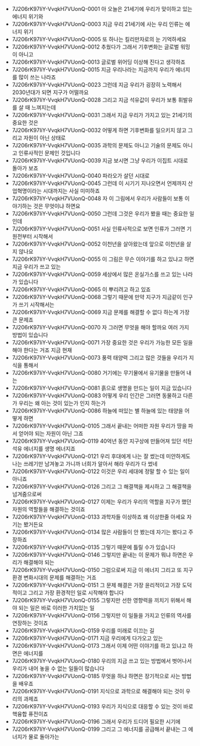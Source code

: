 - 7J206rK97IiY-VvqkH7VUonQ-0001 아 오늘은 21세기에 우리가 맞이하고 있는 에너지 위기와
- 7J206rK97IiY-VvqkH7VUonQ-0003 지금 우리 21세기에 사는 우리 인류는 에너지 위기
- 7J206rK97IiY-VvqkH7VUonQ-0005 또 하나는 킬리만자로의 눈 기억하세요
- 7J206rK97IiY-VvqkH7VUonQ-0012 추웠다가 그래서 기후변화는 글로벌 워밍이 아니고
- 7J206rK97IiY-VvqkH7VUonQ-0013 글로벌 위어딩 이상해 진다고 생각하죠
- 7J206rK97IiY-VvqkH7VUonQ-0015 지금 우리나라는 지금까지 우리가 에너지를 많이 쓰는 나라죠
- 7J206rK97IiY-VvqkH7VUonQ-0023 그런데 지금 우리가 굉장히 노력해서 2030년대가 되면 지구가 어떨까요
- 7J206rK97IiY-VvqkH7VUonQ-0028 그리고 지금 석유값이 우리가 보통 휘발유를 살 때 느껴지는데
- 7J206rK97IiY-VvqkH7VUonQ-0031 그래서 지금 우리가 가지고 있는 21세기의 중요한 것은
- 7J206rK97IiY-VvqkH7VUonQ-0032 어떻게 하면 기후변화를 일으키지 않고 그리고 자원이 아닌 상태로
- 7J206rK97IiY-VvqkH7VUonQ-0035 과학의 문제도 아니고 기술의 문제도 아니고 인류사적인 문제인 것입니다
- 7J206rK97IiY-VvqkH7VUonQ-0039 지금 보시면 그냥 우리가 이집트 시대로 돌아가 보죠
- 7J206rK97IiY-VvqkH7VUonQ-0040 파라오가 살던 시대로
- 7J206rK97IiY-VvqkH7VUonQ-0045 그런데 이 시기기 지나오면서 언제까지 산업혁명이라는 시대까지는 사실 미미하죠
- 7J206rK97IiY-VvqkH7VUonQ-0048 자 이 그림에서 우리가 사람들이 보통 이야기하는 것은 무엇이냐 하면요
- 7J206rK97IiY-VvqkH7VUonQ-0050 그런데 그것은 우리가 봤을 때는 중요한 일인데
- 7J206rK97IiY-VvqkH7VUonQ-0051 사실 인류사적으로 보면 인류가 그러면 기원전부터 시작해서
- 7J206rK97IiY-VvqkH7VUonQ-0052 이천년을 살아왔는데 앞으로 이천년을 살지 않나요
- 7J206rK97IiY-VvqkH7VUonQ-0055 이 그림은 무슨 이야기를 하고 있냐고 하면 지금 우리가 쓰고 있는
- 7J206rK97IiY-VvqkH7VUonQ-0059 세상에서 많은 온실가스를 쓰고 있는 나라가 있습니다
- 7J206rK97IiY-VvqkH7VUonQ-0065 이 뿌리려고 하고 있죠
- 7J206rK97IiY-VvqkH7VUonQ-0068 그렇기 때문에 만약 지구가 지금같이 인구가 쓰기 시작해서는
- 7J206rK97IiY-VvqkH7VUonQ-0069 지금 문제를 해결할 수 없다 하는게 가장 큰 문제죠
- 7J206rK97IiY-VvqkH7VUonQ-0070 자 그러면 무엇을 해야 할까요 여러 가지 방법이 있습니다
- 7J206rK97IiY-VvqkH7VUonQ-0071 가장 중요한 것은 우리가 가능한 모든 일을 해야 한다는 거죠 지금 현재
- 7J206rK97IiY-VvqkH7VUonQ-0073 풍력 태양력 그리고 많은 것들을 우리가 지식을 통해서
- 7J206rK97IiY-VvqkH7VUonQ-0080 거기에는 무기물에서 유기물을 만들어 내는
- 7J206rK97IiY-VvqkH7VUonQ-0081 흙으로 생명을 만드는 일이 지금 있습니다
- 7J206rK97IiY-VvqkH7VUonQ-0083 어떻게 우리 인간은 그러면 동물하고 다른가 우리는 왜 아는 것이 있는가 인지 하는가
- 7J206rK97IiY-VvqkH7VUonQ-0086 하늘에 떠있는 별 하늘에 있는 태양을 어떻게 하면
- 7J206rK97IiY-VvqkH7VUonQ-0105 그래서 끝내는 어떠한 자원 우리가 땅을 파서 얻어야 되는 자원이 아닌 그죠
- 7J206rK97IiY-VvqkH7VUonQ-0119 40억년 동안 지구상에 만들어져 있던 석탄 석유 에너지를 생명 에너지죠
- 7J206rK97IiY-VvqkH7VUonQ-0121 우리 후대에게 나는 잘 썼는데 미안하게도 나는 쓰레기만 남겨놓고 가니까 너희가 알아서 해라 우리가 다 썼네
- 7J206rK97IiY-VvqkH7VUonQ-0122 이것은 우리 세대에 정말 할 수 있는 일이 아니죠
- 7J206rK97IiY-VvqkH7VUonQ-0126 그리고 그 해결책을 제시하고 그 해결책을 넘겨줌으로써
- 7J206rK97IiY-VvqkH7VUonQ-0127 이제는 우리가 우리의 역할을 지구가 했던 자원의 역할들을 해결하는 것이죠
- 7J206rK97IiY-VvqkH7VUonQ-0133 과학자들 이상하죠 왜 이상한줄 아세요 자기는 봤거든요
- 7J206rK97IiY-VvqkH7VUonQ-0134 많은 사람들이 안 봤는데 자기는 봤다고 주장하죠
- 7J206rK97IiY-VvqkH7VUonQ-0135 그렇기 때문에 틀릴 수가 있습니다
- 7J206rK97IiY-VvqkH7VUonQ-0146 그렇지만 끝내는 이 문제가 뭐냐 하면은 우리가 해결해야 되는
- 7J206rK97IiY-VvqkH7VUonQ-0150 그럼으로써 지금 이 에너지 그리고 또 지구 환경 변화시대의 문제를 해결하는 거죠
- 7J206rK97IiY-VvqkH7VUonQ-0151 그 문제 해결은 가장 윤리적이고 가장 도덕적이고 그리고 가장 환경적인 일로 시작해야 합니다
- 7J206rK97IiY-VvqkH7VUonQ-0155 그렇지만 선한 영향력을 끼치기 위해서 해야 되는 일은 바로 이러한 가치있는 일
- 7J206rK97IiY-VvqkH7VUonQ-0156 그렇지만 이 일들을 가지고 인류의 역사를 연장하는 것이죠
- 7J206rK97IiY-VvqkH7VUonQ-0159 우리를 미래로 이끄는 길
- 7J206rK97IiY-VvqkH7VUonQ-0171 지금 우리에게 다가오고 있는
- 7J206rK97IiY-VvqkH7VUonQ-0173 그래서 이제 어떤 이야기를 하고 있냐고 하면은 에너지를
- 7J206rK97IiY-VvqkH7VUonQ-0180 우리의 지금 쓰고 있는 방법에서 벗어나서 우리가 내어 놓을 수 없는 일들이 많습니다
- 7J206rK97IiY-VvqkH7VUonQ-0185 무엇을 하냐 하면은 장기적으로 사는 방법을 배우죠
- 7J206rK97IiY-VvqkH7VUonQ-0191 지식으로 과학으로 해결해야 되는 것이 우리의 과제죠
- 7J206rK97IiY-VvqkH7VUonQ-0193 우리가 지식으로 대응할 수 있는 것이 바로 핵융합 퓨전이죠
- 7J206rK97IiY-VvqkH7VUonQ-0196 그래서 우리가 드디어 필요한 시기에
- 7J206rK97IiY-VvqkH7VUonQ-0199 그리고 그 에너지를 공급해서 끝내는 그 에너지가 물로 돌아가는
